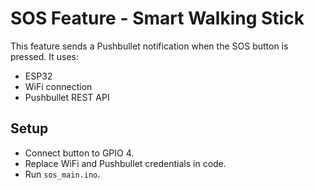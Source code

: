# SOS Feature - Smart Walking Stick

This feature sends a Pushbullet notification when the SOS button is pressed. It uses:
- ESP32
- WiFi connection
- Pushbullet REST API

## Setup
- Connect button to GPIO 4.
- Replace WiFi and Pushbullet credentials in code.
- Run `sos_main.ino`.
